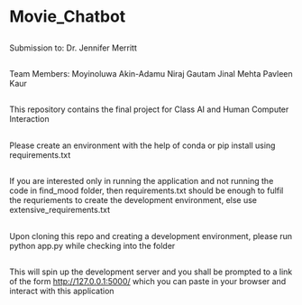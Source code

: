 # Movie_Chatbot

##
Submission to: Dr. Jennifer Merritt

## 
Team Members:
Moyinoluwa Akin-Adamu
Niraj Gautam
Jinal Mehta
Pavleen Kaur


## 
This repository contains the final project for Class AI and Human Computer Interaction

## 
Please create an environment with the help of conda or pip install using requirements.txt

##
If you are interested only in running the application and not running the code in find_mood folder, 
then requirements.txt should be enough to fulfil the requriements to create the development environment,
else use extensive_requirements.txt

##
Upon cloning this repo and creating a development environment, please run python app.py while checking into the folder

##
This will spin up the development server and you shall be prompted to a link of the form http://127.0.0.1:5000/ which you can paste in your browser and interact with this application
